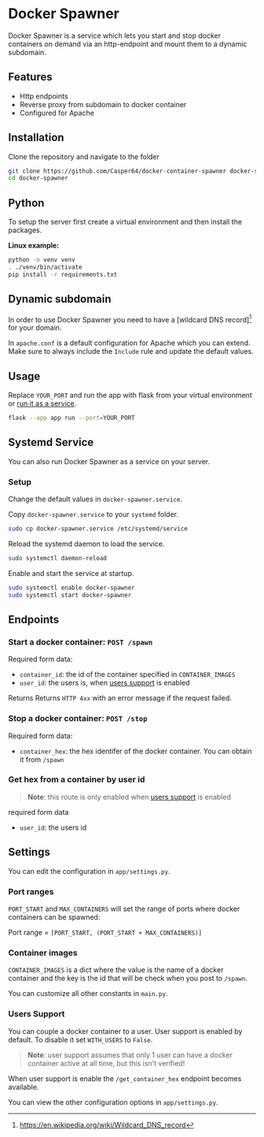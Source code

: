 # Docker Spawner

Docker Spawner is a service which lets you start and stop docker containers on
demand via an http-endpoint and mount them to a dynamic subdomain.

## Features

-   Http endpoints
-   Reverse proxy from subdomain to docker container
-   Configured for Apache

## Installation

Clone the repository and navigate to the folder

```bash
git clone https://github.com/Casper64/docker-container-spawner docker-spawner
cd docker-spawner
```

## Python

To setup the server first create a virtual environment and then install the packages.

**Linux example:**

```bash
python -m venv venv
. ./venv/bin/activate
pip install -r requirements.txt
```

## Dynamic subdomain

In order to use Docker Spawner you need to have a [wildcard DNS record][^1] for your domain.

In `apache.conf` is a default configuration for Apache which you can extend. Make sure to always
include the `Include` rule and update the default values.

## Usage

Replace `YOUR_PORT` and run the app with flask from your virtual environment or
[run it as a service](#systemd-service).

```bash
flask --app app run --port=YOUR_PORT
```

## Systemd Service

You can also run Docker Spawner as a service on your server.

### Setup

Change the default values in `docker-spawner.service`.

Copy `docker-spawner.service` to your `systemd` folder.

```bash
sudo cp docker-spawner.service /etc/systemd/service
```

Reload the systemd daemon to load the service.

```bash
sudo systemctl daemon-reload
```

Enable and start the service at startup.

```bash
sudo systemctl enable docker-spawner
sudo systemctl start docker-spawner
```

## Endpoints

### Start a docker container: `POST /spawn`

Required form data:

-   `container_id`: the id of the container specified in `CONTAINER_IMAGES`
-   `user_id`: the users is, when [users support](#users-support) is enabled

Returns
Returns `HTTP 4xx` with an error message if the request failed.

### Stop a docker container: `POST /stop`

Required form data:

-   `container_hex`: the hex identifer of the docker container. You can obtain it from `/spawn`

### Get hex from a container by user id

> **Note**: this route is only enabled when [users support](#users-support) is enabled

required form data

-   `user_id`: the users id

## Settings

You can edit the configuration in `app/settings.py`.

### Port ranges

`PORT_START` and `MAX_CONTAINERS` will set the range of ports where docker containers
can be spawned:

Port range = `[PORT_START, (PORT_START + MAX_CONTAINERS)]`

### Container images

`CONTAINER_IMAGES` is a dict where the value is the name of a docker container and
the key is the id that will be check when you post to `/spawn`.

You can customize all other constants in `main.py`.

### Users Support

You can couple a docker container to a user. User support is enabled by default.
To disable it set `WITH_USERS` to `False`.

> **Note**: user support assumes that only 1 user can have a docker container
> active at all time, but this isn't verified!

When user support is enable the `/get_container_hex` endpoint becomes available.

You can view the other configuration options in `app/settings.py`.

<!-- Links -->

[^1]: https://en.wikipedia.org/wiki/Wildcard_DNS_record
